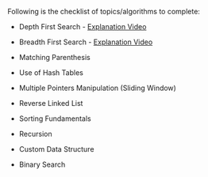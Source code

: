 Following is the checklist of topics/algorithms to complete:

- Depth First Search - [Explanation Video](https://howcode.org/t/new-video-depth-first-search-explained-with-python/59)

- Breadth First Search - [Explanation Video](https://howcode.org/t/new-video-bfs-in-python/70)

- Matching Parenthesis

- Use of Hash Tables

- Multiple Pointers Manipulation (Sliding Window)

- Reverse Linked List

- Sorting Fundamentals

- Recursion

- Custom Data Structure

- Binary Search
